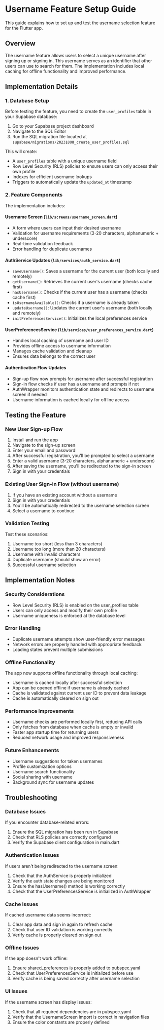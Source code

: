 # Username Feature Setup Guide

This guide explains how to set up and test the username selection feature for the Flutter app.

## Overview

The username feature allows users to select a unique username after signing up or signing in. This username serves as an identifier that other users can use to search for them. The implementation includes local caching for offline functionality and improved performance.

## Implementation Details

### 1. Database Setup

Before testing the feature, you need to create the `user_profiles` table in your Supabase database:

1. Go to your Supabase project dashboard
2. Navigate to the SQL Editor
3. Run the SQL migration file located at `supabase/migrations/20231008_create_user_profiles.sql`

This will create:
- A `user_profiles` table with a unique username field
- Row Level Security (RLS) policies to ensure users can only access their own profile
- Indexes for efficient username lookups
- Triggers to automatically update the `updated_at` timestamp

### 2. Feature Components

The implementation includes:

#### Username Screen (`lib/screens/username_screen.dart`)
- A form where users can input their desired username
- Validation for username requirements (3-20 characters, alphanumeric + underscore)
- Real-time validation feedback
- Error handling for duplicate usernames

#### AuthService Updates (`lib/services/auth_service.dart`)
- `saveUsername()`: Saves a username for the current user (both locally and remotely)
- `getUsername()`: Retrieves the current user's username (checks cache first)
- `hasUsername()`: Checks if the current user has a username (checks cache first)
- `isUsernameAvailable()`: Checks if a username is already taken
- `updateUsername()`: Updates the current user's username (both locally and remotely)
- `initPreferencesService()`: Initializes the local preferences service

#### UserPreferencesService (`lib/services/user_preferences_service.dart`)
- Handles local caching of username and user ID
- Provides offline access to username information
- Manages cache validation and cleanup
- Ensures data belongs to the correct user

#### Authentication Flow Updates
- Sign-up flow now prompts for username after successful registration
- Sign-in flow checks if user has a username and prompts if not
- AuthWrapper monitors authentication state and redirects to username screen if needed
- Username information is cached locally for offline access

## Testing the Feature

### New User Sign-up Flow
1. Install and run the app
2. Navigate to the sign-up screen
3. Enter your email and password
4. After successful registration, you'll be prompted to select a username
5. Enter a valid username (3-20 characters, alphanumeric + underscore)
6. After saving the username, you'll be redirected to the sign-in screen
7. Sign in with your credentials

### Existing User Sign-in Flow (without username)
1. If you have an existing account without a username
2. Sign in with your credentials
3. You'll be automatically redirected to the username selection screen
4. Select a username to continue

### Validation Testing
Test these scenarios:
1. Username too short (less than 3 characters)
2. Username too long (more than 20 characters)
3. Username with invalid characters
4. Duplicate username (should show an error)
5. Successful username selection

## Implementation Notes

### Security Considerations
- Row Level Security (RLS) is enabled on the user_profiles table
- Users can only access and modify their own profile
- Username uniqueness is enforced at the database level

### Error Handling
- Duplicate username attempts show user-friendly error messages
- Network errors are properly handled with appropriate feedback
- Loading states prevent multiple submissions

### Offline Functionality
The app now supports offline functionality through local caching:
- Username is cached locally after successful selection
- App can be opened offline if username is already cached
- Cache is validated against current user ID to prevent data leakage
- Cache is automatically cleared on sign out

### Performance Improvements
- Username checks are performed locally first, reducing API calls
- Only fetches from database when cache is empty or invalid
- Faster app startup time for returning users
- Reduced network usage and improved responsiveness

### Future Enhancements
- Username suggestions for taken usernames
- Profile customization options
- Username search functionality
- Social sharing with username
- Background sync for username updates

## Troubleshooting

### Database Issues
If you encounter database-related errors:
1. Ensure the SQL migration has been run in Supabase
2. Check that RLS policies are correctly configured
3. Verify the Supabase client configuration in main.dart

### Authentication Issues
If users aren't being redirected to the username screen:
1. Check that the AuthService is properly initialized
2. Verify the auth state changes are being monitored
3. Ensure the hasUsername() method is working correctly
4. Check that the UserPreferencesService is initialized in AuthWrapper

### Cache Issues
If cached username data seems incorrect:
1. Clear app data and sign in again to refresh cache
2. Check that user ID validation is working correctly
3. Verify cache is properly cleared on sign out

### Offline Issues
If the app doesn't work offline:
1. Ensure shared_preferences is properly added to pubspec.yaml
2. Check that UserPreferencesService is initialized before use
3. Verify cache is being saved correctly after username selection

### UI Issues
If the username screen has display issues:
1. Check that all required dependencies are in pubspec.yaml
2. Verify that the UsernameScreen import is correct in navigation files
3. Ensure the color constants are properly defined